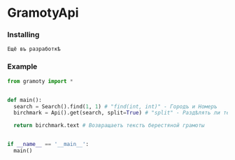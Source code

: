 # GramotyApi

### Installing
```
Ещё въ разработкѣ
```

### Example
```py
from gramoty import *


def main():
  search = Search().find(1, 1) # "find(int, int)" - Городъ и Номеръ
  birchmark = Api().get(search, split=True) # "split" - Раздѣлять ли текстъ

  return birchmark.text # Возвращаетъ текстъ берестяной грамоты 


if __name__ == '__main__':
  main()

```
